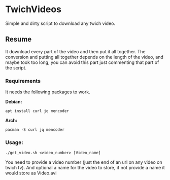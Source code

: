 # TwichVideos
Simple and dirty script to download any twich video.

## Resume
It download every part of the video and then put it all together.
The conversion and putting all together depends on the length of the video, and maybe took too long, you can avoid this part just commenting that part of the script.

### Requirements
It needs the following packages to work.

**Debian:**
```
apt install curl jq mencoder
```

**Arch:**
```
pacman -S curl jq mencoder
```

### Usage:
```
./get_video.sh <video_number> [Video_name]
```
 You need to provide a video number (just the end of an url on any video on twich tv).
 And optional a name for the video to store, if not provide a name it would store as Video.avi
